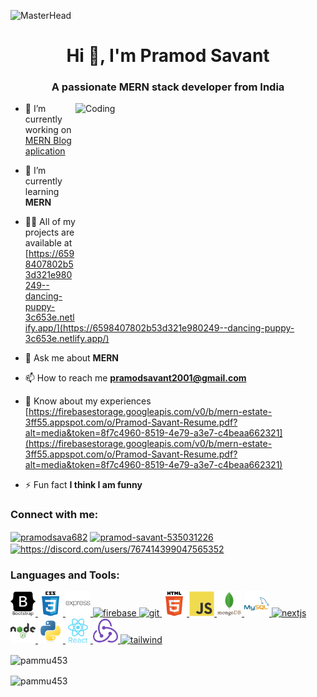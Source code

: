 ![MasterHead](https://img.freepik.com/free-photo/composition-with-html-system-websites_23-2150866295.jpg?w=1380&t=st=1707572628~exp=1707573228~hmac=e07d643256de8791c8bbf7068fd42cc3102c3919d824c33c7479855d532182e8)
<h1 align="center">Hi 👋, I'm Pramod Savant</h1>
<h3 align="center">A passionate MERN stack developer from India</h3>
<img src="https://cdn.dribbble.com/users/1162077/screenshots/3848914/programmer.gif" align="right" alt="Coding" width="400" height="350"/>

- 🔭 I’m currently working on [MERN Blog aplication](https://github.com/pammu453/blogs)

- 🌱 I’m currently learning **MERN**

- 👨‍💻 All of my projects are available at [https://6598407802b53d321e980249--dancing-puppy-3c653e.netlify.app/](https://6598407802b53d321e980249--dancing-puppy-3c653e.netlify.app/)

- 💬 Ask me about **MERN**

- 📫 How to reach me **pramodsavant2001@gmail.com**

- 📄 Know about my experiences [https://firebasestorage.googleapis.com/v0/b/mern-estate-3ff55.appspot.com/o/Pramod-Savant-Resume.pdf?alt=media&token=8f7c4960-8519-4e79-a3e7-c4beaa662321](https://firebasestorage.googleapis.com/v0/b/mern-estate-3ff55.appspot.com/o/Pramod-Savant-Resume.pdf?alt=media&token=8f7c4960-8519-4e79-a3e7-c4beaa662321)

- ⚡ Fun fact **I think I am funny**

<h3 align="left">Connect with me:</h3>
<p align="left">
<a href="https://twitter.com/pramodsava682" target="blank"><img align="center" src="https://raw.githubusercontent.com/rahuldkjain/github-profile-readme-generator/master/src/images/icons/Social/twitter.svg" alt="pramodsava682" height="30" width="40" /></a>
<a href="https://linkedin.com/in/pramod-savant-535031226" target="blank"><img align="center" src="https://raw.githubusercontent.com/rahuldkjain/github-profile-readme-generator/master/src/images/icons/Social/linked-in-alt.svg" alt="pramod-savant-535031226" height="30" width="40" /></a>
<a href="https://discord.gg/https://discord.com/users/767414399047565352" target="blank"><img align="center" src="https://raw.githubusercontent.com/rahuldkjain/github-profile-readme-generator/master/src/images/icons/Social/discord.svg" alt="https://discord.com/users/767414399047565352" height="30" width="40" /></a>
</p>

<h3 align="left">Languages and Tools:</h3>
<p align="left"> <a href="https://getbootstrap.com" target="_blank" rel="noreferrer"> <img src="https://raw.githubusercontent.com/devicons/devicon/master/icons/bootstrap/bootstrap-plain-wordmark.svg" alt="bootstrap" width="40" height="40"/> </a> <a href="https://www.w3schools.com/css/" target="_blank" rel="noreferrer"> <img src="https://raw.githubusercontent.com/devicons/devicon/master/icons/css3/css3-original-wordmark.svg" alt="css3" width="40" height="40"/> </a> <a href="https://expressjs.com" target="_blank" rel="noreferrer"> <img src="https://raw.githubusercontent.com/devicons/devicon/master/icons/express/express-original-wordmark.svg" alt="express" width="40" height="40"/> </a> <a href="https://firebase.google.com/" target="_blank" rel="noreferrer"> <img src="https://www.vectorlogo.zone/logos/firebase/firebase-icon.svg" alt="firebase" width="40" height="40"/> </a> <a href="https://git-scm.com/" target="_blank" rel="noreferrer"> <img src="https://www.vectorlogo.zone/logos/git-scm/git-scm-icon.svg" alt="git" width="40" height="40"/> </a> <a href="https://www.w3.org/html/" target="_blank" rel="noreferrer"> <img src="https://raw.githubusercontent.com/devicons/devicon/master/icons/html5/html5-original-wordmark.svg" alt="html5" width="40" height="40"/> </a> <a href="https://developer.mozilla.org/en-US/docs/Web/JavaScript" target="_blank" rel="noreferrer"> <img src="https://raw.githubusercontent.com/devicons/devicon/master/icons/javascript/javascript-original.svg" alt="javascript" width="40" height="40"/> </a> <a href="https://www.mongodb.com/" target="_blank" rel="noreferrer"> <img src="https://raw.githubusercontent.com/devicons/devicon/master/icons/mongodb/mongodb-original-wordmark.svg" alt="mongodb" width="40" height="40"/> </a> <a href="https://www.mysql.com/" target="_blank" rel="noreferrer"> <img src="https://raw.githubusercontent.com/devicons/devicon/master/icons/mysql/mysql-original-wordmark.svg" alt="mysql" width="40" height="40"/> </a> <a href="https://nextjs.org/" target="_blank" rel="noreferrer"> <img src="https://cdn.worldvectorlogo.com/logos/nextjs-2.svg" alt="nextjs" width="40" height="40"/> </a> <a href="https://nodejs.org" target="_blank" rel="noreferrer"> <img src="https://raw.githubusercontent.com/devicons/devicon/master/icons/nodejs/nodejs-original-wordmark.svg" alt="nodejs" width="40" height="40"/> </a> <a href="https://www.python.org" target="_blank" rel="noreferrer"> <img src="https://raw.githubusercontent.com/devicons/devicon/master/icons/python/python-original.svg" alt="python" width="40" height="40"/> </a> <a href="https://reactjs.org/" target="_blank" rel="noreferrer"> <img src="https://raw.githubusercontent.com/devicons/devicon/master/icons/react/react-original-wordmark.svg" alt="react" width="40" height="40"/> </a> <a href="https://redux.js.org" target="_blank" rel="noreferrer"> <img src="https://raw.githubusercontent.com/devicons/devicon/master/icons/redux/redux-original.svg" alt="redux" width="40" height="40"/> </a> <a href="https://tailwindcss.com/" target="_blank" rel="noreferrer"> <img src="https://www.vectorlogo.zone/logos/tailwindcss/tailwindcss-icon.svg" alt="tailwind" width="40" height="40"/> </a> </p>

<p><img align="center" src="https://github-readme-stats.vercel.app/api/top-langs?username=pammu453&show_icons=true&locale=en&layout=compact" alt="pammu453" /></p>

<p><img align="center" src="https://github-readme-streak-stats.herokuapp.com/?user=pammu453&" alt="pammu453" /></p>
